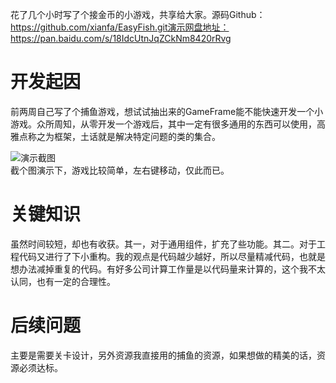 ﻿---
categories: [游戏开发]
tags: [游戏开发,接金币, C++,开源]
---
花了几个小时写了个接金币的小游戏，共享给大家。源码Github：https://github.com/xianfa/EasyFish.git演示网盘地址：https://pan.baidu.com/s/18IdcUtnJqZCkNm8420rRvg

# 开发起因
前两周自己写了个捕鱼游戏，想试试抽出来的GameFrame能不能快速开发一个小游戏。众所周知，从零开发一个游戏后，其中一定有很多通用的东西可以使用，高雅点称之为框架，土话就是解决特定问题的类的集合。

![演示截图](../../../screenshot/EasyGold.jpg "演示截图")  
  截个图演示下，游戏比较简单，左右键移动，仅此而已。

# 关键知识
虽然时间较短，却也有收获。其一，对于通用组件，扩充了些功能。其二。对于工程代码又进行了下小重构。我的观点是代码越少越好，所以尽量精减代码，也就是想办法减掉重复的代码。有好多公司计算工作量是以代码量来计算的，这个我不太认同，也有一定的合理性。  

# 后续问题
主要是需要关卡设计，另外资源我直接用的捕鱼的资源，如果想做的精美的话，资源必须达标。